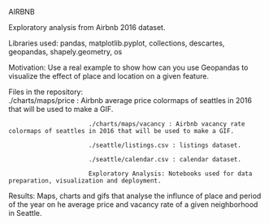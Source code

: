 AIRBNB

Exploratory analysis from Airbnb 2016 dataset.

Libraries used: pandas, matplotlib.pyplot, collections, descartes, geopandas, shapely.geometry, os

Motivation: Use a real example to show how can you use Geopandas to visualize the effect of place and location on a given feature.

Files in the repository:  
                          ./charts/maps/price : Airbnb average price colormaps of seattles in 2016 that will be used to make a GIF.

                          ./charts/maps/vacancy : Airbnb vacancy rate colormaps of seattles in 2016 that will be used to make a GIF.
                          
                          ./seattle/listings.csv : listings dataset.
                          
                          ./seattle/calendar.csv : calendar dataset.
                          
                          Exploratory Analysis: Notebooks used for data preparation, visualization and deployment.
                          
                          
Results: Maps, charts and gifs that analyse the influnce of place and period of the year on he average price and vacancy rate of a given neighborhood in Seattle.
                          
          
